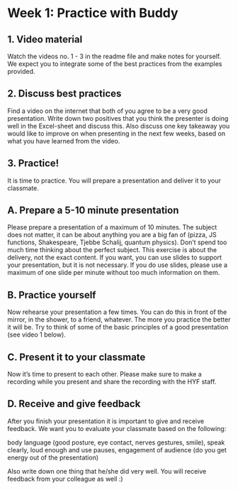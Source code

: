# Week 1: Practice with Buddy 

## 1. Video material
Watch the videos no. 1 - 3 in the readme file and make notes for yourself. We expect you to integrate some of the best practices from the examples provided.

## 2. Discuss best practices
Find a video on the internet that both of you agree to be a very good presentation. Write down two positives that you think the presenter is doing well in the Excel-sheet and discuss this. Also discuss one key takeaway you would like to improve on when presenting in the next few weeks, based on what you have learned from the video. 

## 3. Practice!
It is time to practice. You will prepare a presentation and deliver it to your classmate. 

## A. Prepare a 5-10 minute presentation
Please prepare a presentation of a maximum of 10 minutes. The subject does not matter, it can be about anything you are a big fan of (pizza, JS functions, Shakespeare, Tjebbe Schalij, quantum physics). Don’t spend too much time thinking about the perfect subject. This exercise is about the delivery, not the exact content. If you want, you can use slides to support your presentation, but it is not necessary. If you do use slides, please use a maximum of one slide per minute without too much information on them.

## B. Practice yourself
Now rehearse your presentation a few times. You can do this in front of the mirror, in the shower, to a friend, whatever. The more you practice the better it will be. Try to think of some of the basic principles of a good presentation (see video 1 below).

## C. Present it to your classmate
Now it’s time to present to each other. Please make sure to make a recording while you present and share the recording with the HYF staff.

## D. Receive and give feedback
After you finish your presentation it is important to give and receive feedback. We want you to evaluate your classmate based on the following:


body language (good posture, eye contact, nerves gestures, smile), 
speak clearly, loud enough and use pauses, 
engagement of audience (do you get energy out of the presentation)


Also write down one thing that he/she did very well. You will receive feedback from your colleague as well :)
